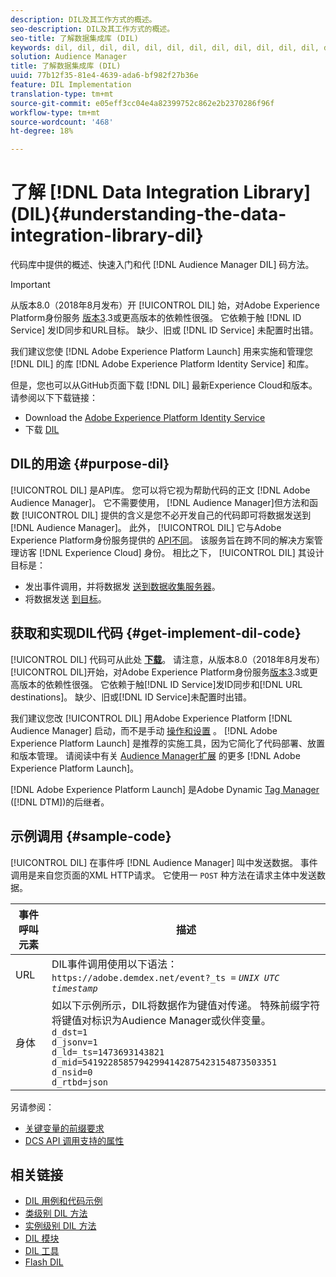 ```yaml
---
description: DIL及其工作方式的概述。
seo-description: DIL及其工作方式的概述。
seo-title: 了解数据集成库 (DIL)
keywords: dil, dil, dil, dil, dil, dil, dil, dil, dil, dil, dil, dil, dil, dil, dil, dil, dil, dil, dil, dil, dil, dil, dil, dil, dil, dil, dil, dil, dil, dil, dil, dil, dil, dil,
solution: Audience Manager
title: 了解数据集成库 (DIL)
uuid: 77b12f35-81e4-4639-ada6-bf982f27b36e
feature: DIL Implementation
translation-type: tm+mt
source-git-commit: e05eff3cc04e4a82399752c862e2b2370286f96f
workflow-type: tm+mt
source-wordcount: '468'
ht-degree: 18%

---
```



# 了解 [!DNL Data Integration Library] (DIL){#understanding-the-data-integration-library-dil}

代码库中提供的概述、快速入门和代 [!DNL Audience Manager DIL] 码方法。

>[!IMPORTANT]
>
>从版本8.0（2018年8月发布）开 [!UICONTROL DIL] 始，对Adobe Experience Platform身份服务 [版本3](https://docs.adobe.com/content/help/zh-Hans/id-service/using/home.html).3或更高版本的依赖性很强。 它依赖于触 [!DNL ID Service] 发ID同步和URL目标。 缺少、旧或 [!DNL ID Service] 未配置时出错。
>
>我们建议您使 [!DNL Adobe Experience Platform Launch] 用来实施和管理您 [!DNL DIL] 的库 [!DNL Adobe Experience Platform Identity Service] 和库。

但是，您也可以从GitHub页面下载 [!DNL DIL] 最新Experience Cloud和版本。 请参阅以下下载链接：

* Download the [Adobe Experience Platform Identity Service](https://github.com/Adobe-Marketing-Cloud/id-service/releases)
* 下载 [DIL](https://github.com/Adobe-Marketing-Cloud/dil/releases)

## DIL的用途 {#purpose-dil}

[!UICONTROL DIL] 是API库。 您可以将它视为帮助代码的正文 [!DNL Adobe Audience Manager]。 它不需要使用， [!DNL Audience Manager]但方法和函数 [!UICONTROL DIL] 提供的含义是您不必开发自己的代码即可将数据发送到 [!DNL Audience Manager]。 此外， [!UICONTROL DIL] 它与Adobe Experience Platform身份服务提供的 [API不同](https://docs.adobe.com/content/help/zh-Hans/id-service/using/home.html)。 该服务旨在跨不同的解决方案管理访客 [!DNL Experience Cloud] 身份。 相比之下， [!UICONTROL DIL] 其设计目标是：

* 发出事件调用，并将数据发 [送到数据收集服务器](../reference/system-components/components-data-collection.md)。
* 将数据发送 [到目标](../features/destinations/destinations.md)。

## 获取和实现DIL代码 {#get-implement-dil-code}

[!UICONTROL DIL] 代码可从此处 **[下载](https://github.com/Adobe-Marketing-Cloud/dil/releases)**。 请注意，从版本8.0（2018年8月发布）[!UICONTROL DIL]开始，对Adobe Experience Platform身份服务[版本3](https://docs.adobe.com/content/help/zh-Hans/id-service/using/home.html).3或更高版本的依赖性很强。 它依赖于触[!DNL ID Service]发ID同步和[!DNL URL destinations]。 缺少、旧或[!DNL ID Service]未配置时出错。

我们建议您改 [!UICONTROL DIL] 用Adobe Experience Platform [!DNL Audience Manager] 启动，而不是手动 [操作和设置](https://docs.adobelaunch.com/) 。 [!DNL Adobe Experience Platform Launch] 是推荐的实施工具，因为它简化了代码部署、放置和版本管理。 请阅读中有关 [Audience Manager扩展](https://docs.adobelaunch.com/extension-reference/web/adobe-audience-manager-extension) 的更多 [!DNL Adobe Experience Platform Launch]。

[!DNL Adobe Experience Platform Launch] 是Adobe Dynamic [Tag Manager](https://docs.adobe.com/content/help/en/dtm/using/c-overview.html) ([!DNL DTM])的后继者。

## 示例调用 {#sample-code}

[!UICONTROL DIL] 在事件呼 [!DNL Audience Manager] 叫中发送数据。 事件调用是来自您页面的XML HTTP请求。 它使用一 `POST` 种方法在请求主体中发送数据。

| 事件呼叫元素 | 描述 |
|--- |--- |
| URL | DIL事件调用使用以下语法： `https://adobe.demdex.net/event?_ts =` *`UNIX UTC timestamp`* |
| 身体 | 如以下示例所示，DIL将数据作为键值对传递。 特殊前缀字符将键值对标识为Audience Manager或伙伴变量。<br>`d_dst=1`<br>`d_jsonv=1`<br>`d_ld=_ts=1473693143821`<br>`d_mid=54192285857942994142875423154873503351`<br>`d_nsid=0`<br>`d_rtbd=json`<br> |

另请参阅：
* [关键变量的前缀要求](../features/traits/trait-variable-prefixes.md)
* [DCS API 调用支持的属性](../api/dcs-intro/dcs-api-reference/dcs-keys.md)

## 相关链接

* [DIL 用例和代码示例](/help/using/dil/dil-use-cases.md)
* [类级别 DIL 方法](/help/using/dil/dil-class-overview/dil-start.md)
* [实例级别 DIL 方法](/help/using/dil/dil-instance-methods.md)
* [DIL 模块](/help/using/dil/dil-modules.md)
* [DIL 工具](/help/using/dil/dil-tools.md)
* [Flash DIL](/help/using/dil/dil-flash.md)
